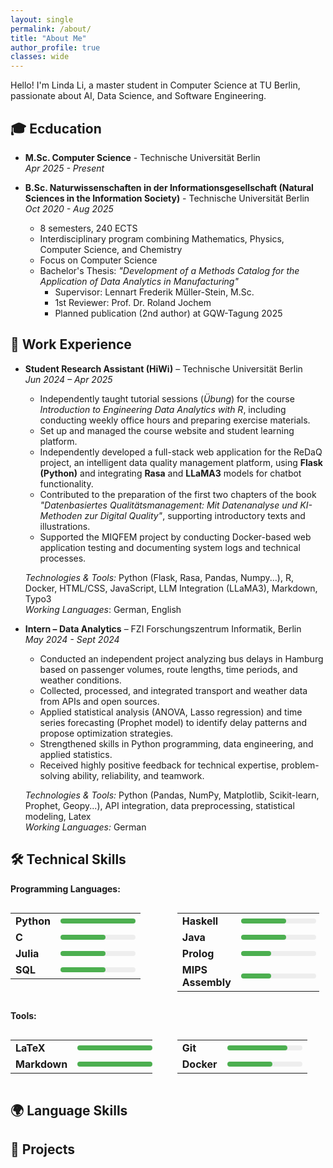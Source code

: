 ```yaml
---
layout: single
permalink: /about/
title: "About Me"
author_profile: true
classes: wide
---
```


Hello! I'm Linda Li, a master student in Computer Science at TU Berlin, passionate about AI, Data Science, and Software Engineering.


## 🎓 Ecducation

- **M.Sc. Computer Science** - Technische Universität Berlin<br>
  *Apr 2025 - Present*

- **B.Sc. Naturwissenschaften in der Informationsgesellschaft (Natural Sciences in the Information Society)** - Technische Universität Berlin<br>
  *Oct 2020 - Aug 2025*

  - 8 semesters, 240 ECTS
  - Interdisciplinary program combining Mathematics, Physics, Computer Science, and Chemistry
  - Focus on Computer Science
  - Bachelor's Thesis: *"Development of a Methods Catalog for the Application of Data Analytics in Manufacturing"*
    - Supervisor: Lennart Frederik Müller-Stein, M.Sc.
    - 1st Reviewer: Prof. Dr. Roland Jochem
    - Planned publication (2nd author) at GQW-Tagung 2025

## 💼 Work Experience

- **Student Research Assistant (HiWi)** – Technische Universität Berlin  
  *Jun 2024 – Apr 2025*  
  - Independently taught tutorial sessions (*Übung*) for the course *Introduction to Engineering Data Analytics with R*, including conducting weekly office hours and preparing exercise materials.
  - Set up and managed the course website and student learning platform.
  - Independently developed a full-stack web application for the ReDaQ project, an intelligent data quality management platform, using **Flask (Python)** and integrating **Rasa** and **LLaMA3** models for chatbot functionality.
  - Contributed to the preparation of the first two chapters of the book *"Datenbasiertes Qualitätsmanagement: Mit Datenanalyse und KI-Methoden zur Digital Quality"*, supporting introductory texts and illustrations.
  - Supported the MIQFEM project by conducting Docker-based web application testing and documenting system logs and technical processes.<br>

  *Technologies & Tools:* Python (Flask, Rasa, Pandas, Numpy...), R, Docker, HTML/CSS, JavaScript, LLM Integration (LLaMA3), Markdown, Typo3<br>
  *Working Languages*: German, English
  
- **Intern – Data Analytics** – FZI Forschungszentrum Informatik, Berlin<br>
  *May 2024 - Sept 2024*
  - Conducted an independent project analyzing bus delays in Hamburg based on passenger volumes, route lengths, time periods, and weather conditions.
  - Collected, processed, and integrated transport and weather data from APIs and open sources.
  - Applied statistical analysis (ANOVA, Lasso regression) and time series forecasting (Prophet model) to identify delay patterns and propose optimization strategies.
  - Strengthened skills in Python programming, data engineering, and applied statistics.
  - Received highly positive feedback for technical expertise, problem-solving ability, reliability, and teamwork.<br>

  *Technologies & Tools:* Python (Pandas, NumPy, Matplotlib, Scikit-learn, Prophet, Geopy...), API integration, data preprocessing, statistical modeling, Latex<br>
  *Working Languages:* German

## 🛠️ Technical Skills

**Programming Languages:**

<div style="display: flex; flex-wrap: wrap; gap: 40px;">

  <table style="width:45%;">
    <tr>
      <td><strong>Python</strong></td>
      <td>
        <div style="background-color: #eee; width: 120px; height: 8px; border-radius: 5px;">
          <div style="background-color: #4CAF50; width: 100%; height: 8px; border-radius: 5px;"></div>
        </div>
      </td>
    </tr>
    <tr>
      <td><strong>C</strong></td>
      <td>
        <div style="background-color: #eee; width: 120px; height: 8px; border-radius: 5px;">
          <div style="background-color: #4CAF50; width: 60%; height: 8px; border-radius: 5px;"></div>
        </div>
      </td>
    </tr>
    <tr>
      <td><strong>Julia</strong></td>
      <td>
        <div style="background-color: #eee; width: 120px; height: 8px; border-radius: 5px;">
          <div style="background-color: #4CAF50; width: 60%; height: 8px; border-radius: 5px;"></div>
        </div>
      </td>
    </tr>
    <tr>
      <td><strong>SQL</strong></td>
      <td>
        <div style="background-color: #eee; width: 120px; height: 8px; border-radius: 5px;">
          <div style="background-color: #4CAF50; width: 60%; height: 8px; border-radius: 5px;"></div>
        </div>
      </td>
    </tr>
  </table>

  <table style="width:45%;">
    <tr>
      <td><strong>Haskell</strong></td>
      <td>
        <div style="background-color: #eee; width: 120px; height: 8px; border-radius: 5px;">
          <div style="background-color: #4CAF50; width: 60%; height: 8px; border-radius: 5px;"></div>
        </div>
      </td>
    </tr>
    <tr>
      <td><strong>Java</strong></td>
      <td>
        <div style="background-color: #eee; width: 120px; height: 8px; border-radius: 5px;">
          <div style="background-color: #4CAF50; width: 60%; height: 8px; border-radius: 5px;"></div>
        </div>
      </td>
    </tr>
    <tr>
      <td><strong>Prolog</strong></td>
      <td>
        <div style="background-color: #eee; width: 120px; height: 8px; border-radius: 5px;">
          <div style="background-color: #4CAF50; width: 40%; height: 8px; border-radius: 5px;"></div>
        </div>
      </td>
    </tr>
    <tr>
      <td><strong>MIPS Assembly</strong></td>
      <td>
        <div style="background-color: #eee; width: 120px; height: 8px; border-radius: 5px;">
          <div style="background-color: #4CAF50; width: 40%; height: 8px; border-radius: 5px;"></div>
        </div>
      </td>
    </tr>
  </table>
</div>

<div style="display:none">
Python ⭐️⭐️⭐️⭐️⭐️ | C ⭐️⭐️⭐️ | Julia ⭐️⭐️⭐️ | SQL ⭐️⭐️⭐️ | Haskell ⭐️⭐️⭐️ | Java ⭐️⭐️⭐️ | Prolog ⭐️⭐️ | MIPS Assembly ⭐️⭐️
</div>

**Tools:**
<div style="display: flex; flex-wrap: wrap; gap: 40px;">

  <table style="width:45%;">
    <tr>
      <td><strong>LaTeX</strong></td>
      <td>
        <div style="background-color: #eee; width: 120px; height: 8px; border-radius: 5px;">
          <div style="background-color: #4CAF50; width: 100%; height: 8px; border-radius: 5px;"></div>
        </div>
      </td>
    </tr>
    <tr>
      <td><strong>Markdown</strong></td>
      <td>
        <div style="background-color: #eee; width: 120px; height: 8px; border-radius: 5px;">
          <div style="background-color: #4CAF50; width: 100%; height: 8px; border-radius: 5px;"></div>
        </div>
      </td>
    </tr>
  </table>

  <table style="width:45%;">
    <tr>
      <td><strong>Git</strong></td>
      <td>
        <div style="background-color: #eee; width: 120px; height: 8px; border-radius: 5px;">
          <div style="background-color: #4CAF50; width: 80%; height: 8px; border-radius: 5px;"></div>
        </div>
      </td>
    </tr>
    <tr>
      <td><strong>Docker</strong></td>
      <td>
        <div style="background-color: #eee; width: 120px; height: 8px; border-radius: 5px;">
          <div style="background-color: #4CAF50; width: 60%; height: 8px; border-radius: 5px;"></div>
        </div>
      </td>
    </tr>
  </table>

</div>

<div style="display:none">
LaTeX ⭐️⭐️⭐️⭐️⭐️ | Markdown ⭐️⭐️⭐️⭐️⭐️ | Git ⭐️⭐️⭐️⭐️ | Docker ⭐️⭐️⭐️
</div>

## 🌍 Language Skills



## 🚀 Projects



